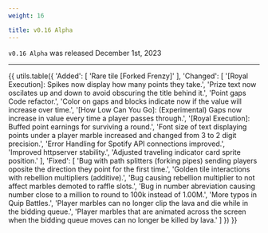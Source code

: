 ```yaml
---
weight: 16

title: v0.16 Alpha 
---
```


`v0.16 Alpha` was released December 1st, 2023

----

{{ utils.table({
    'Added': [
        'Rare tile [Forked Frenzy]'
    ],
    'Changed': [
        '[Royal Execution]: Spikes now display how many points they take.',
        'Prize text now oscilates up and down to avoid obscuring the title behind it.',
        'Point gaps Code refactor.',
        'Color on gaps and blocks indicate now if the value will increase over time.',
        '[How Low Can You Go]: (Experimental) Gaps now increase in value every time a player passes through.',
        '[Royal Execution]: Buffed point earnings for surviving a round.',
        'Font size of text displaying points under a player marble increased and changed from 3 to 2 digit precision.',
        'Error Handling for Spotify API connections improved.',
        'Improved httpserver stability.',
        'Adjusted traveling indicator card sprite position.'
    ],
    'Fixed': [
        'Bug with path splitters (forking pipes) sending players oposite the direction they point for the first time.',
        'Golden tile interactions with rebellion multipliers (additive).',
        'Bug causing rebellion multiplier to not affect marbles demoted to raffle slots.',
        'Bug in number abreviation causing number close to a million to round to 100k instead of 1.00M.',
        'More typos in Quip Battles.',
        'Player marbles can no longer clip the lava and die while in the bidding queue.',
        'Player marbles that are animated across the screen when the bidding queue moves can no longer be killed by lava.'
    ]
}) }}